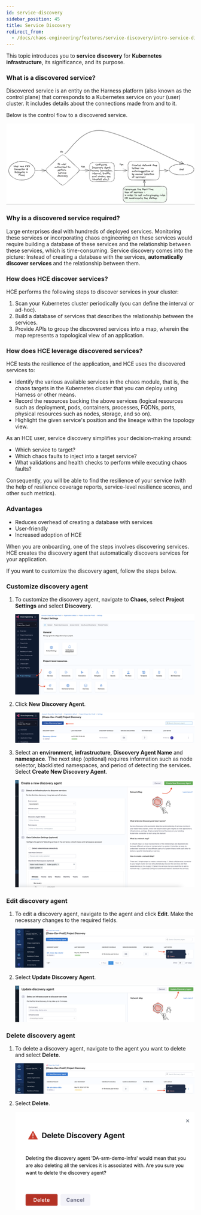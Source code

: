 ```yaml
---
id: service-discovery
sidebar_position: 45
title: Service Discovery
redirect_from:
  - /docs/chaos-engineering/features/service-discovery/intro-service-discovery
---
```


This topic introduces you to **service discovery** for **Kubernetes infrastructure**, its significance, and its purpose.

### What is a discovered service?
Discovered service is an entity on the Harness platform (also known as the control plane) that corresponds to a Kubernetes service on your (user) cluster. It includes details about the connections made from and to it.

Below is the control flow to a discovered service.

  ![](./static/service-discovery/control-flow-1.png)

### Why is a discovered service required?

Large enterprises deal with hundreds of deployed services. Monitoring these services or incorporating chaos engineering on these services would require building a database of these services and the relationship between these services, which is time-consuming. Service discovery comes into the picture: Instead of creating a database with the services, **automatically discover services** and the relationship between them.

### How does HCE discover services?

HCE performs the following steps to discover services in your cluster:
1. Scan your Kubernetes cluster periodically (you can define the interval or ad-hoc).
2. Build a database of services that describes the relationship between the services.
3. Provide APIs to group the discovered services into a map, wherein the map represents a topological view of an application.

### How does HCE leverage discovered services?

HCE tests the resilience of the application, and HCE uses the discovered services to:

- Identify the various available services in the chaos module, that is, the chaos targets in the Kubernetes cluster that you can deploy using Harness or other means.
- Record the resources backing the above services (logical resources such as deployment, pods, containers, processes, FQDNs, ports, physical resources such as nodes, storage, and so on).
- Highlight the given service's position and the lineage within the topology view.

As an HCE user, service discovery simplifies your decision-making around:

- Which service to target?
- Which chaos faults to inject into a target service?
- What validations and health checks to perform while executing chaos faults?

Consequently, you will be able to find the resilience of your service (with the help of resilience coverage reports, service-level resilience scores, and other such metrics).

### Advantages

- Reduces overhead of creating a database with services
- User-friendly
- Increased adoption of HCE

When you are onboarding, one of the steps involves discovering services. HCE creates the discovery agent that automatically discovers services for your application.

If you want to customize the discovery agent, follow the steps below.

### Customize discovery agent

1. To customize the discovery agent, navigate to **Chaos**, select **Project Settings** and select **Discovery**.

    ![](./static/service-discovery/discovery.png)

2. Click **New Discovery Agent**.

    ![](./static/service-discovery/select-agent.png)

3. Select an **environment**, **infrastructure**, **Discovery Agent Name** and **namespace**. The next step (optional) requires information such as node selector, blacklisted namespaces, and period of detecting the services. Select **Create New Discovery Agent**.

    ![](./static/service-discovery/add-details-discovery.png)

### Edit discovery agent

1. To edit a discovery agent, navigate to the agent and click **Edit**. Make the necessary changes to the required fields.

    ![](./static/service-discovery/edit-dis-agent-1.png)

2. Select **Update Discovery Agent**.

    ![](./static/service-discovery/edit-details-discovery.png)

### Delete discovery agent

1. To delete a discovery agent, navigate to the agent you want to delete and select **Delete**.

    ![](./static/service-discovery/delete-1.png)

2. Select **Delete**.

    ![](./static/service-discovery/confirm-2.png)